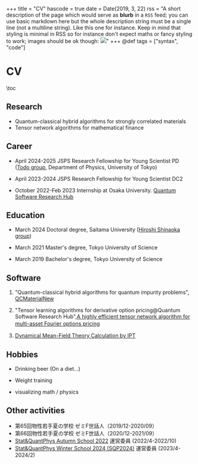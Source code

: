 +++
title = "CV"
hascode = true
date = Date(2019, 3, 22)
rss = "A short description of the page which would serve as **blurb** in a `RSS` feed; you can use basic markdown here but the whole description string must be a single line (not a multiline string). Like this one for instance. Keep in mind that styling is minimal in RSS so for instance don't expect maths or fancy styling to work; images should be ok though: ![](https://upload.wikimedia.org/wikipedia/en/3/32/Rick_and_Morty_opening_credits.jpeg)"
+++
@def tags = ["syntax", "code"]

# CV

\toc

## Research 
- Quantum-classical hybrid algorithms for strongly correlated materials
- Tensor network algorithms for mathematical finance

## Career 
- April 2024-2025 JSPS Research Fellowship for Young Scientist PD ([Todo group](https://exa.phys.s.u-tokyo.ac.jp/ja), Department of Physics, University of Tokyo) 

- April 2023-2024 JSPS Research Fellowship for Young Scientist DC2

- October 2022-Feb 2023 Internship at Osaka University. [Quantum Software Research Hub](https://qsrh.jp/seminar/)

## Education
- March 2024 Doctoral degree, Saitama University ([Hiroshi Shinaoka group](https://shinaoka.sakura.ne.jp))

- March 2021 Master's degree, Tokyo University of Science

- March 2019 Bachelor's degree, Tokyo University of Science

## Software 

1. "Quantum-classical hybrid algorithms for quantum impurity problems", [QCMaterialNew](https://github.com/sakurairihito/QCMaterialNew)

2. "Tensor learning algorithms for derivative option pricing@Quantum Software Research Hub",[A highly efficient tensor network algorithm for multi-asset Fourier options pricing](https://arxiv.org/abs/2203.02804)　

3. [Dynamical Mean-Field Theory Calculation by IPT](https://spm-lab.github.io/sparse-ir-tutorial/src/DMFT_IPT_jl.html)


## Hobbies
- Drinking beer (On a diet...)

- Weight training

- visualizing math / physics


## Other activities

- 第65回物性若手夏の学校 ゼミF世話人（2019/12-2020/09）
- 第66回物性若手夏の学校 ゼミF世話人（2020/12-2021/09）
- [Stat&QuantPhys Autumn School 2022](http://hatano-lab.iis.u-tokyo.ac.jp/manami/SQP2022/index_jp.html) 運営委員 (2022/4-2022/10)
- [Stat&QuantPhys Winter School 2024 (SQP2024)](http://hatano-lab.iis.u-tokyo.ac.jp/norihiro/SQP2024/index.html) 運営委員 (2023/4-2024/2)

